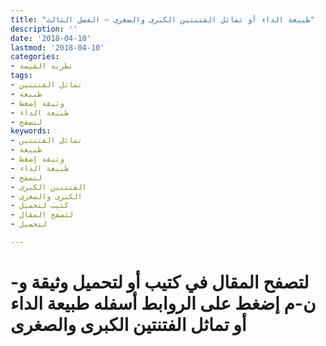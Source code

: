 ```yaml
---
title: "طبيعة الداء أو تماثل الفتنتين الكبرى والصغرى – الفصل الثالث"
description: ''
date: '2018-04-10'
lastmod: '2018-04-10'
categories:
- نظرية القيمة
tags:
- تماثل الفتنتين
- طبيعة
- وثيقة إضغط
- طبيعة الداء
- لتصفح
keywords:
- تماثل الفتنتين
- طبيعة
- وثيقة إضغط
- طبيعة الداء
- لتصفح
- الفتنتين الكبرى
- الكبرى والصغرى
- كتيب لتحميل
- لتصفح المقال
- لتحميل

---
```

# **لتصفح المقال في كتيب أو لتحميل وثيقة و-ن-م إضغط على الروابط أسفله** **طبيعة الداء أو تماثل الفتنتين الكبرى والصغرى**

###